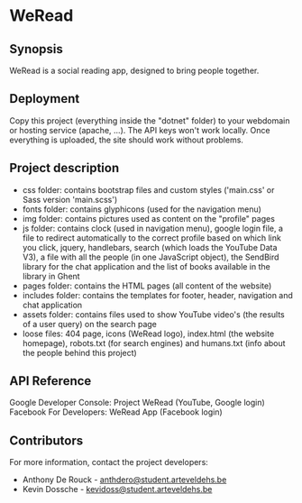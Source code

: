 # WeRead

## Synopsis

WeRead is a social reading app, designed to bring people together.

## Deployment

Copy this project (everything inside the "dotnet" folder) to your webdomain or hosting service (apache, ...). The API keys won't work locally. Once everything is uploaded, the site should work without problems.

## Project description

* css folder: contains bootstrap files and custom styles ('main.css' or Sass version 'main.scss')
* fonts folder: contains glyphicons (used for the navigation menu)
* img folder: contains pictures used as content on the "profile" pages
* js folder: contains clock (used in navigation menu), google login file, a file to redirect automatically to the correct profile based on which link you click, jquery,  handlebars, search (which loads the YouTube Data V3), a file with all the people (in one JavaScript object), the SendBird library for the chat application and the list of books available in the library in Ghent
* pages folder: contains the HTML pages (all content of the website)
* includes folder: contains the templates for footer, header, navigation and chat application
* assets folder: contains files used to show YouTube video's (the results of a user query) on the search page
* loose files: 404 page, icons (WeRead logo), index.html (the website homepage), robots.txt (for search engines) and humans.txt (info about the people behind this project)

## API Reference

Google Developer Console: Project WeRead (YouTube, Google login)
Facebook For Developers: WeRead App (Facebook login)

## Contributors

For more information, contact the project developers:
  * Anthony De Rouck - anthdero@student.arteveldehs.be
  * Kevin Dossche - kevidoss@student.arteveldehs.be
